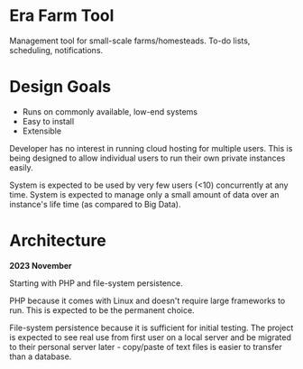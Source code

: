 # Era Farm Tool

Management tool for small-scale farms/homesteads. To-do lists, scheduling, notifications.

# Design Goals

- Runs on commonly available, low-end systems
- Easy to install
- Extensible

Developer has no interest in running cloud hosting for multiple users.  This is being designed to allow individual users to run their own private instances easily.

System is expected to be used by very few users (<10) concurrently at any time. System is expected to manage only a small amount of data over an instance's life time (as compared to Big Data).

# Architecture

**2023 November**

Starting with PHP and file-system persistence. 

PHP because it comes with Linux and doesn't require large frameworks to run. This is expected to be the permanent choice.

File-system persistence because it is sufficient for initial testing. The project is expected to see real use from first user on a local server and be migrated to their personal server later - copy/paste of text files is easier to transfer than a database.


